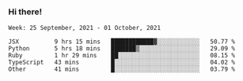 ### Hi there!

<!--START_SECTION:waka-->
```text
Week: 25 September, 2021 - 01 October, 2021

JSX          9 hrs 15 mins   ████████████▓░░░░░░░░░░░░   50.77 % 
Python       5 hrs 18 mins   ███████▒░░░░░░░░░░░░░░░░░   29.09 % 
Ruby         1 hr 29 mins    ██░░░░░░░░░░░░░░░░░░░░░░░   08.15 % 
TypeScript   43 mins         █░░░░░░░░░░░░░░░░░░░░░░░░   04.02 % 
Other        41 mins         █░░░░░░░░░░░░░░░░░░░░░░░░   03.79 % 
```
<!--END_SECTION:waka-->
